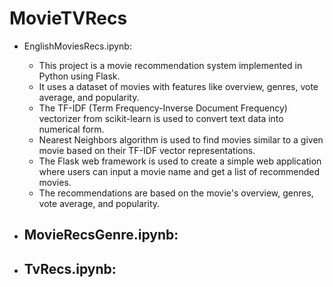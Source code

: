 # MovieTVRecs

- EnglishMoviesRecs.ipynb:
  - This project is a movie recommendation system implemented in Python using Flask.
  - It uses a dataset of movies with features like overview, genres, vote average, and popularity.
  - The TF-IDF (Term Frequency-Inverse Document Frequency) vectorizer from scikit-learn is used to convert text data into numerical form.
  - Nearest Neighbors algorithm is used to find movies similar to a given movie based on their TF-IDF vector representations.
  - The Flask web framework is used to create a simple web application where users can input a movie name and get a list of recommended movies.
  - The recommendations are based on the movie's overview, genres, vote average, and popularity.


- MovieRecsGenre.ipynb:
  - 
- TvRecs.ipynb:
  - 
